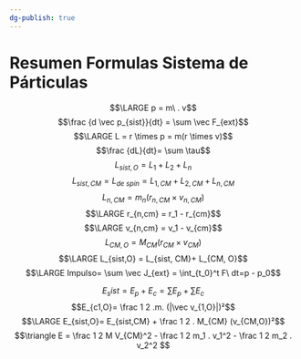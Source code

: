 ```yaml
---
dg-publish: true
---
```

# Resumen Formulas Sistema de Párticulas
$$\LARGE p = m\ . v$$
	$$\frac {d \vec p_{sist}}{dt} = \sum \vec F_{ext}$$
$$\LARGE L = r \times p = m(r \times v)$$
	$$\frac {dL}{dt}= \sum \tau$$
$$ L_{sist,O} = L_1 + L_2 + L_n$$
$$ L_{sist, CM} =L_{de \ spin}= L_{1,CM} + L_{2,CM} + L_{n,CM}$$
$$L_{n,CM} = m_n (r_{n,CM} \times v_{n,CM})$$
$$\LARGE r_{n,cm} = r_1 - r_{cm}$$
$$\LARGE v_{n,cm} = v_1 - v_{cm}$$
$$L_{CM,O} = M_{CM} (r_{CM} \times v_{CM})$$
$$\LARGE L_{sist,O} = L_{sist, CM}+ L_{CM, O}$$
$$\LARGE Impulso= \sum \vec J_{ext} = \int_{t_0}^t F\  dt=p - p_0$$

$$E_sist = E_p + E_c = \sum E_p + \sum E_c$$
$$E_{c1,O}= \frac 1 2 .m. (|\vec v_{1,O}|)²$$
$$\LARGE E_{sist,O}= E_{sist,CM} + \frac 1 2 . M_{CM} (v_{CM,O})²$$
$$\triangle E = \frac 1 2 M V_{CM}^2 - \frac 1 2 m_1 . v_1^2 - \frac 1 2 m_2 . v_2^2 $$